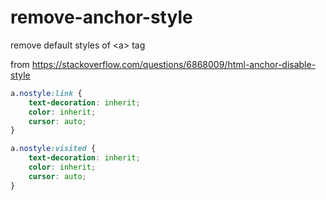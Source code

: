 # remove-anchor-style
remove default styles of &lt;a> tag

from https://stackoverflow.com/questions/6868009/html-anchor-disable-style

```css
a.nostyle:link {
    text-decoration: inherit;
    color: inherit;
    cursor: auto;
}

a.nostyle:visited {
    text-decoration: inherit;
    color: inherit;
    cursor: auto;
}
```
